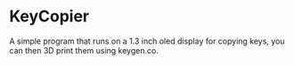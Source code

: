 # KeyCopier
A simple program that runs on a 1.3 inch oled display for copying keys, you can then 3D print them using keygen.co.
